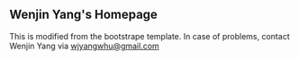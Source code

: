 ## Wenjin Yang's Homepage
This is modified from the bootstrape template. 
In case of problems, contact Wenjin Yang via wjyangwhu@gmail.com


